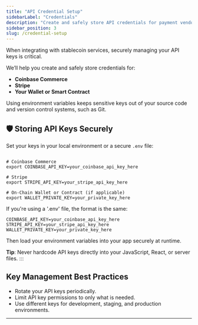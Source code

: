 ```yaml
---
title: "API Credential Setup"
sidebarLabel: "Credentials"
description: "Create and safely store API credentials for payment vendors, your wallet, or smart contract"
sidebar_position: 3
slug: /credential-setup
---
```

When integrating with stablecoin services, securely managing your API keys is critical.

We’ll help you create and safely store credentials for:

- **Coinbase Commerce**
- **Stripe**
- **Your Wallet or Smart Contract**

Using environment variables keeps sensitive keys out of your source code and version control systems, such as Git.

## 🛡 Storing API Keys Securely

Set your keys in your local environment or a secure `.env` file:

```plaintext

# Coinbase Commerce
export COINBASE_API_KEY=your_coinbase_api_key_here

# Stripe
export STRIPE_API_KEY=your_stripe_api_key_here

# On-Chain Wallet or Contract (if applicable)
export WALLET_PRIVATE_KEY=your_private_key_here
```

If you're using a '.env' file, the format is the same:

```plaintext
COINBASE_API_KEY=your_coinbase_api_key_here
STRIPE_API_KEY=your_stripe_api_key_here
WALLET_PRIVATE_KEY=your_private_key_here
```

Then load your environment variables into your app securely at runtime.

**Tip**: Never hardcode API keys directly into your JavaScript, React, or server files. :::

## Key Management Best Practices

- Rotate your API keys periodically.
- Limit API key permissions to only what is needed.
- Use different keys for development, staging, and production environments.

---